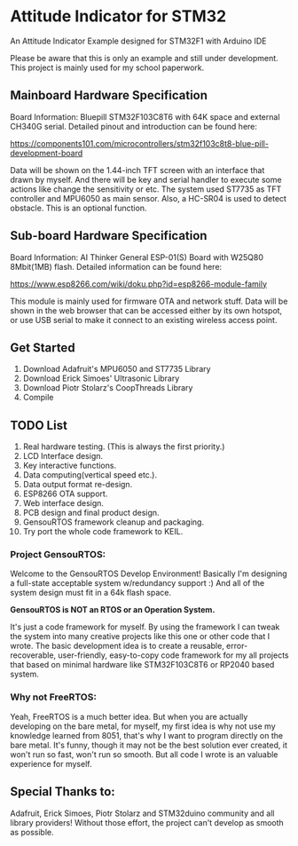 # Attitude Indicator for STM32

An Attitude Indicator Example designed for STM32F1 with Arduino IDE

Please be aware that this is only an example and still under development.
This project is mainly used for my school paperwork.

## Mainboard Hardware Specification

Board Information:
Bluepill STM32F103C8T6 with 64K space and external CH340G serial.
Detailed pinout and introduction can be found here:

https://components101.com/microcontrollers/stm32f103c8t8-blue-pill-development-board

Data will be shown on the 1.44-inch TFT screen with an interface that drawn by myself.
And there will be key and serial handler to execute some actions like change the sensitivity or etc.
The system used ST7735 as TFT controller and MPU6050 as main sensor.
Also, a HC-SR04 is used to detect obstacle. This is an optional function.

## Sub-board Hardware Specification

Board Information:
AI Thinker General ESP-01(S) Board with W25Q80 8Mbit(1MB) flash.
Detailed information can be found here:

https://www.esp8266.com/wiki/doku.php?id=esp8266-module-family

This module is mainly used for firmware OTA and network stuff.
Data will be shown in the web browser that can be accessed either by its own hotspot,
or use USB serial to make it connect to an existing wireless access point.

## Get Started

1. Download Adafruit's MPU6050 and ST7735 Library
2. Download Erick Simoes' Ultrasonic Library
3. Download Piotr Stolarz's CoopThreads Library
4. Compile

## TODO List

1. Real hardware testing. (This is always the first priority.)
2. LCD Interface design.
3. Key interactive functions.
4. Data computing(vertical speed etc.).
5. Data output format re-design.
6. ESP8266 OTA support.
7. Web interface design.
8. PCB design and final product design.
9. GensouRTOS framework cleanup and packaging.
10. Try port the whole code framework to KEIL.

### Project GensouRTOS:

Welcome to the GensouRTOS Develop Environment!
Basically I'm designing a full-state acceptable system w/redundancy support :)
And all of the system design must fit in a 64k flash space.

**GensouRTOS is NOT an RTOS or an Operation System.**

It's just a code framework for myself. By using the framework I can tweak the system
into many creative projects like this one or other code that I wrote.
The basic development idea is to create a reusable, error-recoverable, user-friendly,
easy-to-copy code framework for my all projects that based on minimal hardware
like STM32F103C8T6 or RP2040 based system.

### Why not FreeRTOS:

Yeah, FreeRTOS is a much better idea. But when you are actually developing on the bare
metal, for myself, my first idea is why not use my knowledge learned from 8051, that's
why I want to program directly on the bare metal. It's funny, though it may not be the
best solution ever created, it won't run so fast, won't run so smooth. But all code I
wrote is an valuable experience for myself.

## Special Thanks to:

Adafruit, Erick Simoes, Piotr Stolarz and STM32duino community and all library providers!
Without those effort, the project can't develop as smooth as possible.
